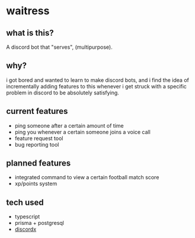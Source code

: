 # waitress 
## what is this? 
A discord bot that "serves", (multipurpose). 
## why? 
i got bored and wanted to learn to make discord bots, and i find the idea of incrementally adding features to this 
whenever i get struck with a specific problem in discord
to be absolutely satisfying.
## current features
- ping someone after a certain amount of time
- ping you whenever a certain someone joins a voice call
- feature request tool
- bug reporting tool
## planned features
- integrated command to view a certain football match score
- xp/points system
## tech used 
- typescript 
- prisma + postgresql
- [discordx](https://discordx.js.org/)
